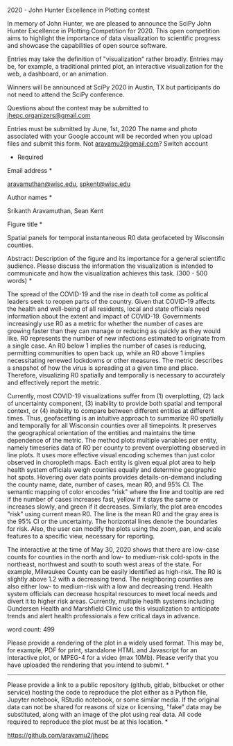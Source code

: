 2020 - John Hunter Excellence in Plotting contest

In memory of John Hunter, we are pleased to announce the SciPy John Hunter Excellence in Plotting Competition for 2020. This open competition aims to highlight the importance of data visualization to scientific progress and showcase the capabilities of open source software.

Entries may take the definition of "visualization" rather broadly. Entries may be, for example, a traditional printed plot, an interactive visualization for the web, a dashboard, or an animation.

Winners will be announced at SciPy 2020 in Austin, TX but participants do not need to attend the SciPy conference.

Questions about the contest may be submitted to jhepc.organizers@gmail.com 

Entries must be submitted by June, 1st, 2020
The name and photo associated with your Google account will be recorded when you upload files and submit this form. Not aravamu2@gmail.com? Switch account
* Required

Email address *

aravamuthan@wisc.edu, spkent@wisc.edu

Author names *

Srikanth Aravamuthan, Sean Kent

Figure title *

Spatial panels for temporal instantaneous R0 data geofaceted by Wisconsin counties.

Abstract: Description of the figure and its importance for a general scientific audience. Please discuss the information the visualization is intended to communicate and how the visualization achieves this task. (300 - 500 words) *

The spread of the COVID-19 and the rise in death toll come as political leaders seek to reopen parts of the country. Given that COVID-19 affects the health and well-being of all residents, local and state officials need information about the extent and impact of COVID-19. Governments increasingly use R0 as a metric for whether the number of cases are growing faster than they can manage or reducing as quickly as they would like. R0 represents the number of new infections estimated to originate from a single case. An R0 below 1 implies the number of cases is reducing, permitting communities to open back up, while an R0 above 1 implies necessitating renewed lockdowns or other measures. The metric describes a snapshot of how the virus is spreading at a given time and place. Therefore, visualizing R0 spatially and temporally is necessary to accurately and effectively report the metric. 

Currently, most COVID-19 visualizations suffer from (1) overplotting, (2) lack of uncertainty component, (3) inability to provide both spatial and temporal context, or (4) inability to compare between different entities at different times.  Thus, geofacetting is an intuitive approach to summarize R0 spatially and temporally for all Wisconsin counties over all timepoints. It preserves the geographical orientation of the entities and maintains the time dependence of the metric. The method plots multiple variables per entity, namely timeseries data of R0 per county to prevent overplotting observed in line plots. It uses more effective visual encoding schemes than just color observed in choropleth maps. Each entity is given equal plot area to help health system officials weigh counties equally and determine geographic hot spots. Hovering over data points provides details-on-demand including the county name, date, number of cases, mean R0, and 95% CI. The semantic mapping of color encodes "risk" where the line and tooltip are red if the number of cases increases fast, yellow if it stays the same or increases slowly, and green if it decreases. Similarly, the plot area encodes "risk" using current mean R0. The line is the mean R0 and the gray area is the 95% CI or the uncertainty. The horizontal lines denote the boundaries for risk. Also, the user can modify the plots using the zoom, pan, and scale features to a specific view, necessary for reporting.

The interactive at the time of May 30, 2020 shows that there are low-case counts for counties in the north and low- to medium-risk cold-spots in the northeast, northwest and south to south west areas of the state. For example, Milwaukee County can be easily identified as high-risk. The R0 is slightly above 1.2 with a decreasing trend. The neighboring counties are also either low- to medium-risk with a low and decreasing trend. Health system officials can decrease hospital resources to meet local needs and divert it to higher risk areas. Currently, multiple health systems including Gundersen Health and Marshfield Clinic use this visualization to anticipate trends and alert health professionals a few critical days in advance. 

word count: 499

Please provide a rendering of the plot in a widely used format. This may be, for example, PDF for print, standalone HTML and Javascript for an interactive plot, or MPEG-4 for a video (max 10Mb). Please verify that you have uploaded the rendering that you intend to submit. *

---

Please provide a link to a public repository (github, gitlab, bitbucket or other service) hosting the code to reproduce the plot either as a Python file, Jupyter notebook, RStudio notebook, or some similar media. If the original data can not be shared for reasons of size or licensing, "fake" data may be substituted, along with an image of the plot using real data. All code required to reproduce the plot must be at this location. *

https://github.com/aravamu2/jhepc

